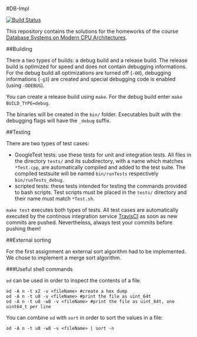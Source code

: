 #DB-Impl

[![Build Status](https://travis-ci.org/vogelsgesang/dbimpl.svg?branch=master)](https://travis-ci.org/vogelsgesang/dbimpl)

This repository contains the solutions for the homeworks of the course [Database Systems on Modern CPU Architectures](http://www-db.in.tum.de/teaching/ss15/moderndbs/).

##Building

There a two types of builds: a debug build and a release build.
The release build is optimized for speed and does not contain debugging informations.
For the debug build all optimizations are turned off (`-O0`), debugging informations (`-g3`) are created and special debugging code is enabled (using `-DDEBUG`).

You can create a release build using `make`. For the debug build enter `make BUILD_TYPE=debug`.

The binaries will be created in the `bin/` folder.
Executables built with the debugging flags will have the `_debug` suffix.

##Testing

There are two types of test cases:

* GoogleTest tests: use these tests for unit and integration tests. All files in the directory `tests/` and its subdirectory, with a name which matches `*Test.cpp`,
  are automatically compiled and added to the test suite. The compiled testsuite will be named `bin/runTests` respectively `bin/runTests_debug`.
* scripted tests: these tests intended for testing the commands provided to bash scripts. Test scripts must be placed in the `tests/` directory and their name
  must match `*Test.sh`.

`make test` executes both types of tests.
All test cases are automatically executed by the continous integration service [TravisCI](https://travis-ci.org/vogelsgesang/dbimpl) as soon as new commits are pushed.
Nevertheless, always test your commits before pushing them!

##External sorting

For the first assignment an external sort algorithm had to be implemented. We chose to implement a merge sort algorithm.

###Useful shell commands

`od` can be used in order to inspect the contents of a file.

```
od -A n -t x2 -v <fileName> #create a hex dump
od -A n -t u8 -v <fileName> #print the file as uint_64t
od -A n -t u8 -w8 -v <fileName> #print the file as uint_64t, one uint64_t per line
```

You can combine `od` with `sort` in order to sort the values in a file:

```
od -A n -t u8 -w8 -v <fileName> | sort -n
```
